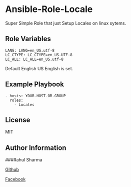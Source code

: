 Ansible-Role-Locale
=========

Super Simple Role that just Setup Locales on linux sytems.

Role Variables
--------------
```
LANG: LANG=en_US.utf-8
LC_CTYPE: LC_CTYPE=en_US.UTF-8
LC_ALL: LC_ALL=en_US.utf-8
```
Default English US English is set.


Example Playbook
----------------

    - hosts: YOUR-HOST-OR-GROUP
      roles:
    	- Locales

License
-------

MIT

Author Information
------------------

###Rahul Sharma

[Github](https://github.com/Rahulsharma0810)

[Facebook](https://www.facebook.com/rahulsharma0810)
